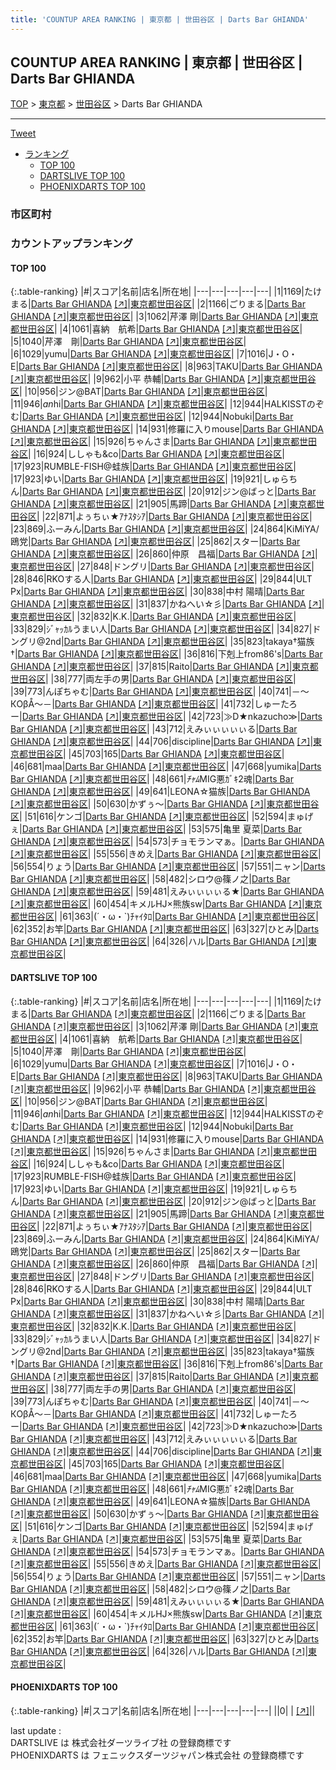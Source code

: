 ```yaml
---
title: 'COUNTUP AREA RANKING | 東京都 | 世田谷区 | Darts Bar GHIANDA'
---
```

## COUNTUP AREA RANKING | 東京都 | 世田谷区 | Darts Bar GHIANDA

[TOP](/darts/rank/) > [東京都](/darts/rank/東京都/) > [世田谷区](/darts/rank/東京都/世田谷区/) > Darts Bar GHIANDA

___

<a href="https://twitter.com/share?ref_src=twsrc%5Etfw" data-text="COUNTUP AREA RANKING | 東京都世田谷区Darts Bar GHIANDA" class="twitter-share-button" data-hashtags="DARTSLIVE,PHOENIXDARTS,darts,ダーツ" data-show-count="false">Tweet</a>

* [ランキング](#カウントアップランキング)
    * [TOP 100](#top-100)
    * [DARTSLIVE TOP 100](#dartslive-top-100)
    * [PHOENIXDARTS TOP 100](#phoenixdarts-top-100)

### 市区町村

<ul>

</ul>

### カウントアップランキング

#### TOP 100



{:.table-ranking}
|#|スコア|名前|店名|所在地|
|---|---|---|---|---|
|1|1169|<span class="rank-name-dl">たけまる</span>|<a href="/darts/rank/shops/56928e221f996aa2774c926eb736cb5a.html">Darts Bar GHIANDA</a> <a href="https://search.dartslive.com/jp/shop/56928e221f996aa2774c926eb736cb5a">[↗]</a>|<a href="/darts/rank/東京都/世田谷区">東京都世田谷区</a>|
|2|1166|<span class="rank-name-dl">ごりまる</span>|<a href="/darts/rank/shops/56928e221f996aa2774c926eb736cb5a.html">Darts Bar GHIANDA</a> <a href="https://search.dartslive.com/jp/shop/56928e221f996aa2774c926eb736cb5a">[↗]</a>|<a href="/darts/rank/東京都/世田谷区">東京都世田谷区</a>|
|3|1062|<span class="rank-name-dl">芹澤 剛</span>|<a href="/darts/rank/shops/56928e221f996aa2774c926eb736cb5a.html">Darts Bar GHIANDA</a> <a href="https://search.dartslive.com/jp/shop/56928e221f996aa2774c926eb736cb5a">[↗]</a>|<a href="/darts/rank/東京都/世田谷区">東京都世田谷区</a>|
|4|1061|<span class="rank-name-dl">喜納　航希</span>|<a href="/darts/rank/shops/56928e221f996aa2774c926eb736cb5a.html">Darts Bar GHIANDA</a> <a href="https://search.dartslive.com/jp/shop/56928e221f996aa2774c926eb736cb5a">[↗]</a>|<a href="/darts/rank/東京都/世田谷区">東京都世田谷区</a>|
|5|1040|<span class="rank-name-dl">芹澤　剛</span>|<a href="/darts/rank/shops/56928e221f996aa2774c926eb736cb5a.html">Darts Bar GHIANDA</a> <a href="https://search.dartslive.com/jp/shop/56928e221f996aa2774c926eb736cb5a">[↗]</a>|<a href="/darts/rank/東京都/世田谷区">東京都世田谷区</a>|
|6|1029|<span class="rank-name-dl">yumu</span>|<a href="/darts/rank/shops/56928e221f996aa2774c926eb736cb5a.html">Darts Bar GHIANDA</a> <a href="https://search.dartslive.com/jp/shop/56928e221f996aa2774c926eb736cb5a">[↗]</a>|<a href="/darts/rank/東京都/世田谷区">東京都世田谷区</a>|
|7|1016|<span class="rank-name-dl">J・O・E</span>|<a href="/darts/rank/shops/56928e221f996aa2774c926eb736cb5a.html">Darts Bar GHIANDA</a> <a href="https://search.dartslive.com/jp/shop/56928e221f996aa2774c926eb736cb5a">[↗]</a>|<a href="/darts/rank/東京都/世田谷区">東京都世田谷区</a>|
|8|963|<span class="rank-name-dl">TAKU</span>|<a href="/darts/rank/shops/56928e221f996aa2774c926eb736cb5a.html">Darts Bar GHIANDA</a> <a href="https://search.dartslive.com/jp/shop/56928e221f996aa2774c926eb736cb5a">[↗]</a>|<a href="/darts/rank/東京都/世田谷区">東京都世田谷区</a>|
|9|962|<span class="rank-name-dl">小平 恭輔</span>|<a href="/darts/rank/shops/56928e221f996aa2774c926eb736cb5a.html">Darts Bar GHIANDA</a> <a href="https://search.dartslive.com/jp/shop/56928e221f996aa2774c926eb736cb5a">[↗]</a>|<a href="/darts/rank/東京都/世田谷区">東京都世田谷区</a>|
|10|956|<span class="rank-name-dl">ジン@BAT</span>|<a href="/darts/rank/shops/56928e221f996aa2774c926eb736cb5a.html">Darts Bar GHIANDA</a> <a href="https://search.dartslive.com/jp/shop/56928e221f996aa2774c926eb736cb5a">[↗]</a>|<a href="/darts/rank/東京都/世田谷区">東京都世田谷区</a>|
|11|946|<span class="rank-name-dl">$an$hi</span>|<a href="/darts/rank/shops/56928e221f996aa2774c926eb736cb5a.html">Darts Bar GHIANDA</a> <a href="https://search.dartslive.com/jp/shop/56928e221f996aa2774c926eb736cb5a">[↗]</a>|<a href="/darts/rank/東京都/世田谷区">東京都世田谷区</a>|
|12|944|<span class="rank-name-dl">HALKISSTのぞむ</span>|<a href="/darts/rank/shops/56928e221f996aa2774c926eb736cb5a.html">Darts Bar GHIANDA</a> <a href="https://search.dartslive.com/jp/shop/56928e221f996aa2774c926eb736cb5a">[↗]</a>|<a href="/darts/rank/東京都/世田谷区">東京都世田谷区</a>|
|12|944|<span class="rank-name-dl">Nobuki</span>|<a href="/darts/rank/shops/56928e221f996aa2774c926eb736cb5a.html">Darts Bar GHIANDA</a> <a href="https://search.dartslive.com/jp/shop/56928e221f996aa2774c926eb736cb5a">[↗]</a>|<a href="/darts/rank/東京都/世田谷区">東京都世田谷区</a>|
|14|931|<span class="rank-name-dl">修羅に入りmouse</span>|<a href="/darts/rank/shops/56928e221f996aa2774c926eb736cb5a.html">Darts Bar GHIANDA</a> <a href="https://search.dartslive.com/jp/shop/56928e221f996aa2774c926eb736cb5a">[↗]</a>|<a href="/darts/rank/東京都/世田谷区">東京都世田谷区</a>|
|15|926|<span class="rank-name-dl">ちゃんさま</span>|<a href="/darts/rank/shops/56928e221f996aa2774c926eb736cb5a.html">Darts Bar GHIANDA</a> <a href="https://search.dartslive.com/jp/shop/56928e221f996aa2774c926eb736cb5a">[↗]</a>|<a href="/darts/rank/東京都/世田谷区">東京都世田谷区</a>|
|16|924|<span class="rank-name-dl">ししゃも&amp;co</span>|<a href="/darts/rank/shops/56928e221f996aa2774c926eb736cb5a.html">Darts Bar GHIANDA</a> <a href="https://search.dartslive.com/jp/shop/56928e221f996aa2774c926eb736cb5a">[↗]</a>|<a href="/darts/rank/東京都/世田谷区">東京都世田谷区</a>|
|17|923|<span class="rank-name-dl">RUMBLE-FISH@蛙族</span>|<a href="/darts/rank/shops/56928e221f996aa2774c926eb736cb5a.html">Darts Bar GHIANDA</a> <a href="https://search.dartslive.com/jp/shop/56928e221f996aa2774c926eb736cb5a">[↗]</a>|<a href="/darts/rank/東京都/世田谷区">東京都世田谷区</a>|
|17|923|<span class="rank-name-dl">ゆい</span>|<a href="/darts/rank/shops/56928e221f996aa2774c926eb736cb5a.html">Darts Bar GHIANDA</a> <a href="https://search.dartslive.com/jp/shop/56928e221f996aa2774c926eb736cb5a">[↗]</a>|<a href="/darts/rank/東京都/世田谷区">東京都世田谷区</a>|
|19|921|<span class="rank-name-dl">しゅらちん</span>|<a href="/darts/rank/shops/56928e221f996aa2774c926eb736cb5a.html">Darts Bar GHIANDA</a> <a href="https://search.dartslive.com/jp/shop/56928e221f996aa2774c926eb736cb5a">[↗]</a>|<a href="/darts/rank/東京都/世田谷区">東京都世田谷区</a>|
|20|912|<span class="rank-name-dl">ジン@ばっと</span>|<a href="/darts/rank/shops/56928e221f996aa2774c926eb736cb5a.html">Darts Bar GHIANDA</a> <a href="https://search.dartslive.com/jp/shop/56928e221f996aa2774c926eb736cb5a">[↗]</a>|<a href="/darts/rank/東京都/世田谷区">東京都世田谷区</a>|
|21|905|<span class="rank-name-dl">馬蹄</span>|<a href="/darts/rank/shops/56928e221f996aa2774c926eb736cb5a.html">Darts Bar GHIANDA</a> <a href="https://search.dartslive.com/jp/shop/56928e221f996aa2774c926eb736cb5a">[↗]</a>|<a href="/darts/rank/東京都/世田谷区">東京都世田谷区</a>|
|22|871|<span class="rank-name-dl">よぅちぃ★ｱﾅｽﾀｼｱ</span>|<a href="/darts/rank/shops/56928e221f996aa2774c926eb736cb5a.html">Darts Bar GHIANDA</a> <a href="https://search.dartslive.com/jp/shop/56928e221f996aa2774c926eb736cb5a">[↗]</a>|<a href="/darts/rank/東京都/世田谷区">東京都世田谷区</a>|
|23|869|<span class="rank-name-dl">ふーみん</span>|<a href="/darts/rank/shops/56928e221f996aa2774c926eb736cb5a.html">Darts Bar GHIANDA</a> <a href="https://search.dartslive.com/jp/shop/56928e221f996aa2774c926eb736cb5a">[↗]</a>|<a href="/darts/rank/東京都/世田谷区">東京都世田谷区</a>|
|24|864|<span class="rank-name-dl">KiMiYA/鴎党</span>|<a href="/darts/rank/shops/56928e221f996aa2774c926eb736cb5a.html">Darts Bar GHIANDA</a> <a href="https://search.dartslive.com/jp/shop/56928e221f996aa2774c926eb736cb5a">[↗]</a>|<a href="/darts/rank/東京都/世田谷区">東京都世田谷区</a>|
|25|862|<span class="rank-name-dl">スター</span>|<a href="/darts/rank/shops/56928e221f996aa2774c926eb736cb5a.html">Darts Bar GHIANDA</a> <a href="https://search.dartslive.com/jp/shop/56928e221f996aa2774c926eb736cb5a">[↗]</a>|<a href="/darts/rank/東京都/世田谷区">東京都世田谷区</a>|
|26|860|<span class="rank-name-dl">仲原　昌福</span>|<a href="/darts/rank/shops/56928e221f996aa2774c926eb736cb5a.html">Darts Bar GHIANDA</a> <a href="https://search.dartslive.com/jp/shop/56928e221f996aa2774c926eb736cb5a">[↗]</a>|<a href="/darts/rank/東京都/世田谷区">東京都世田谷区</a>|
|27|848|<span class="rank-name-dl">ドングリ</span>|<a href="/darts/rank/shops/56928e221f996aa2774c926eb736cb5a.html">Darts Bar GHIANDA</a> <a href="https://search.dartslive.com/jp/shop/56928e221f996aa2774c926eb736cb5a">[↗]</a>|<a href="/darts/rank/東京都/世田谷区">東京都世田谷区</a>|
|28|846|<span class="rank-name-dl">RKOする人</span>|<a href="/darts/rank/shops/56928e221f996aa2774c926eb736cb5a.html">Darts Bar GHIANDA</a> <a href="https://search.dartslive.com/jp/shop/56928e221f996aa2774c926eb736cb5a">[↗]</a>|<a href="/darts/rank/東京都/世田谷区">東京都世田谷区</a>|
|29|844|<span class="rank-name-dl">ULT Px</span>|<a href="/darts/rank/shops/56928e221f996aa2774c926eb736cb5a.html">Darts Bar GHIANDA</a> <a href="https://search.dartslive.com/jp/shop/56928e221f996aa2774c926eb736cb5a">[↗]</a>|<a href="/darts/rank/東京都/世田谷区">東京都世田谷区</a>|
|30|838|<span class="rank-name-dl">中村 陽晴</span>|<a href="/darts/rank/shops/56928e221f996aa2774c926eb736cb5a.html">Darts Bar GHIANDA</a> <a href="https://search.dartslive.com/jp/shop/56928e221f996aa2774c926eb736cb5a">[↗]</a>|<a href="/darts/rank/東京都/世田谷区">東京都世田谷区</a>|
|31|837|<span class="rank-name-dl">かねへい☆彡</span>|<a href="/darts/rank/shops/56928e221f996aa2774c926eb736cb5a.html">Darts Bar GHIANDA</a> <a href="https://search.dartslive.com/jp/shop/56928e221f996aa2774c926eb736cb5a">[↗]</a>|<a href="/darts/rank/東京都/世田谷区">東京都世田谷区</a>|
|32|832|<span class="rank-name-dl">K.K.</span>|<a href="/darts/rank/shops/56928e221f996aa2774c926eb736cb5a.html">Darts Bar GHIANDA</a> <a href="https://search.dartslive.com/jp/shop/56928e221f996aa2774c926eb736cb5a">[↗]</a>|<a href="/darts/rank/東京都/世田谷区">東京都世田谷区</a>|
|33|829|<span class="rank-name-dl">ｼﾞｬｯｶﾙうまい人</span>|<a href="/darts/rank/shops/56928e221f996aa2774c926eb736cb5a.html">Darts Bar GHIANDA</a> <a href="https://search.dartslive.com/jp/shop/56928e221f996aa2774c926eb736cb5a">[↗]</a>|<a href="/darts/rank/東京都/世田谷区">東京都世田谷区</a>|
|34|827|<span class="rank-name-dl">ドングリ@2nd</span>|<a href="/darts/rank/shops/56928e221f996aa2774c926eb736cb5a.html">Darts Bar GHIANDA</a> <a href="https://search.dartslive.com/jp/shop/56928e221f996aa2774c926eb736cb5a">[↗]</a>|<a href="/darts/rank/東京都/世田谷区">東京都世田谷区</a>|
|35|823|<span class="rank-name-dl">takaya†猫族†</span>|<a href="/darts/rank/shops/56928e221f996aa2774c926eb736cb5a.html">Darts Bar GHIANDA</a> <a href="https://search.dartslive.com/jp/shop/56928e221f996aa2774c926eb736cb5a">[↗]</a>|<a href="/darts/rank/東京都/世田谷区">東京都世田谷区</a>|
|36|816|<span class="rank-name-dl">下剋上from86&#x27;s</span>|<a href="/darts/rank/shops/56928e221f996aa2774c926eb736cb5a.html">Darts Bar GHIANDA</a> <a href="https://search.dartslive.com/jp/shop/56928e221f996aa2774c926eb736cb5a">[↗]</a>|<a href="/darts/rank/東京都/世田谷区">東京都世田谷区</a>|
|37|815|<span class="rank-name-dl">Raito</span>|<a href="/darts/rank/shops/56928e221f996aa2774c926eb736cb5a.html">Darts Bar GHIANDA</a> <a href="https://search.dartslive.com/jp/shop/56928e221f996aa2774c926eb736cb5a">[↗]</a>|<a href="/darts/rank/東京都/世田谷区">東京都世田谷区</a>|
|38|777|<span class="rank-name-dl">両左手の男</span>|<a href="/darts/rank/shops/56928e221f996aa2774c926eb736cb5a.html">Darts Bar GHIANDA</a> <a href="https://search.dartslive.com/jp/shop/56928e221f996aa2774c926eb736cb5a">[↗]</a>|<a href="/darts/rank/東京都/世田谷区">東京都世田谷区</a>|
|39|773|<span class="rank-name-dl">んぽちゃむ</span>|<a href="/darts/rank/shops/56928e221f996aa2774c926eb736cb5a.html">Darts Bar GHIANDA</a> <a href="https://search.dartslive.com/jp/shop/56928e221f996aa2774c926eb736cb5a">[↗]</a>|<a href="/darts/rank/東京都/世田谷区">東京都世田谷区</a>|
|40|741|<span class="rank-name-dl">－～КΟβÅ～－</span>|<a href="/darts/rank/shops/56928e221f996aa2774c926eb736cb5a.html">Darts Bar GHIANDA</a> <a href="https://search.dartslive.com/jp/shop/56928e221f996aa2774c926eb736cb5a">[↗]</a>|<a href="/darts/rank/東京都/世田谷区">東京都世田谷区</a>|
|41|732|<span class="rank-name-dl">しゅーたろー</span>|<a href="/darts/rank/shops/56928e221f996aa2774c926eb736cb5a.html">Darts Bar GHIANDA</a> <a href="https://search.dartslive.com/jp/shop/56928e221f996aa2774c926eb736cb5a">[↗]</a>|<a href="/darts/rank/東京都/世田谷区">東京都世田谷区</a>|
|42|723|<span class="rank-name-dl">≫D★nkazucho≫</span>|<a href="/darts/rank/shops/56928e221f996aa2774c926eb736cb5a.html">Darts Bar GHIANDA</a> <a href="https://search.dartslive.com/jp/shop/56928e221f996aa2774c926eb736cb5a">[↗]</a>|<a href="/darts/rank/東京都/世田谷区">東京都世田谷区</a>|
|43|712|<span class="rank-name-dl">えみぃぃぃぃぃる</span>|<a href="/darts/rank/shops/56928e221f996aa2774c926eb736cb5a.html">Darts Bar GHIANDA</a> <a href="https://search.dartslive.com/jp/shop/56928e221f996aa2774c926eb736cb5a">[↗]</a>|<a href="/darts/rank/東京都/世田谷区">東京都世田谷区</a>|
|44|706|<span class="rank-name-dl">discipline</span>|<a href="/darts/rank/shops/56928e221f996aa2774c926eb736cb5a.html">Darts Bar GHIANDA</a> <a href="https://search.dartslive.com/jp/shop/56928e221f996aa2774c926eb736cb5a">[↗]</a>|<a href="/darts/rank/東京都/世田谷区">東京都世田谷区</a>|
|45|703|<span class="rank-name-dl">165</span>|<a href="/darts/rank/shops/56928e221f996aa2774c926eb736cb5a.html">Darts Bar GHIANDA</a> <a href="https://search.dartslive.com/jp/shop/56928e221f996aa2774c926eb736cb5a">[↗]</a>|<a href="/darts/rank/東京都/世田谷区">東京都世田谷区</a>|
|46|681|<span class="rank-name-dl">maa</span>|<a href="/darts/rank/shops/56928e221f996aa2774c926eb736cb5a.html">Darts Bar GHIANDA</a> <a href="https://search.dartslive.com/jp/shop/56928e221f996aa2774c926eb736cb5a">[↗]</a>|<a href="/darts/rank/東京都/世田谷区">東京都世田谷区</a>|
|47|668|<span class="rank-name-dl">yumika</span>|<a href="/darts/rank/shops/56928e221f996aa2774c926eb736cb5a.html">Darts Bar GHIANDA</a> <a href="https://search.dartslive.com/jp/shop/56928e221f996aa2774c926eb736cb5a">[↗]</a>|<a href="/darts/rank/東京都/世田谷区">東京都世田谷区</a>|
|48|661|<span class="rank-name-dl">*ﾁｬﾑ*MIG悪ｶﾞｷ2魂</span>|<a href="/darts/rank/shops/56928e221f996aa2774c926eb736cb5a.html">Darts Bar GHIANDA</a> <a href="https://search.dartslive.com/jp/shop/56928e221f996aa2774c926eb736cb5a">[↗]</a>|<a href="/darts/rank/東京都/世田谷区">東京都世田谷区</a>|
|49|641|<span class="rank-name-dl">LEONA☆猫族</span>|<a href="/darts/rank/shops/56928e221f996aa2774c926eb736cb5a.html">Darts Bar GHIANDA</a> <a href="https://search.dartslive.com/jp/shop/56928e221f996aa2774c926eb736cb5a">[↗]</a>|<a href="/darts/rank/東京都/世田谷区">東京都世田谷区</a>|
|50|630|<span class="rank-name-dl">かずぅ〜</span>|<a href="/darts/rank/shops/56928e221f996aa2774c926eb736cb5a.html">Darts Bar GHIANDA</a> <a href="https://search.dartslive.com/jp/shop/56928e221f996aa2774c926eb736cb5a">[↗]</a>|<a href="/darts/rank/東京都/世田谷区">東京都世田谷区</a>|
|51|616|<span class="rank-name-dl">ケンゴ</span>|<a href="/darts/rank/shops/56928e221f996aa2774c926eb736cb5a.html">Darts Bar GHIANDA</a> <a href="https://search.dartslive.com/jp/shop/56928e221f996aa2774c926eb736cb5a">[↗]</a>|<a href="/darts/rank/東京都/世田谷区">東京都世田谷区</a>|
|52|594|<span class="rank-name-dl">まゅげぇ</span>|<a href="/darts/rank/shops/56928e221f996aa2774c926eb736cb5a.html">Darts Bar GHIANDA</a> <a href="https://search.dartslive.com/jp/shop/56928e221f996aa2774c926eb736cb5a">[↗]</a>|<a href="/darts/rank/東京都/世田谷区">東京都世田谷区</a>|
|53|575|<span class="rank-name-dl">亀里 夏菜</span>|<a href="/darts/rank/shops/56928e221f996aa2774c926eb736cb5a.html">Darts Bar GHIANDA</a> <a href="https://search.dartslive.com/jp/shop/56928e221f996aa2774c926eb736cb5a">[↗]</a>|<a href="/darts/rank/東京都/世田谷区">東京都世田谷区</a>|
|54|573|<span class="rank-name-dl">チョモランマぁ。</span>|<a href="/darts/rank/shops/56928e221f996aa2774c926eb736cb5a.html">Darts Bar GHIANDA</a> <a href="https://search.dartslive.com/jp/shop/56928e221f996aa2774c926eb736cb5a">[↗]</a>|<a href="/darts/rank/東京都/世田谷区">東京都世田谷区</a>|
|55|556|<span class="rank-name-dl">きめえ</span>|<a href="/darts/rank/shops/56928e221f996aa2774c926eb736cb5a.html">Darts Bar GHIANDA</a> <a href="https://search.dartslive.com/jp/shop/56928e221f996aa2774c926eb736cb5a">[↗]</a>|<a href="/darts/rank/東京都/世田谷区">東京都世田谷区</a>|
|56|554|<span class="rank-name-dl">りょう</span>|<a href="/darts/rank/shops/56928e221f996aa2774c926eb736cb5a.html">Darts Bar GHIANDA</a> <a href="https://search.dartslive.com/jp/shop/56928e221f996aa2774c926eb736cb5a">[↗]</a>|<a href="/darts/rank/東京都/世田谷区">東京都世田谷区</a>|
|57|551|<span class="rank-name-dl">ニャン</span>|<a href="/darts/rank/shops/56928e221f996aa2774c926eb736cb5a.html">Darts Bar GHIANDA</a> <a href="https://search.dartslive.com/jp/shop/56928e221f996aa2774c926eb736cb5a">[↗]</a>|<a href="/darts/rank/東京都/世田谷区">東京都世田谷区</a>|
|58|482|<span class="rank-name-dl">シロウ@篠ノ之</span>|<a href="/darts/rank/shops/56928e221f996aa2774c926eb736cb5a.html">Darts Bar GHIANDA</a> <a href="https://search.dartslive.com/jp/shop/56928e221f996aa2774c926eb736cb5a">[↗]</a>|<a href="/darts/rank/東京都/世田谷区">東京都世田谷区</a>|
|59|481|<span class="rank-name-dl">えみぃぃぃぃる★</span>|<a href="/darts/rank/shops/56928e221f996aa2774c926eb736cb5a.html">Darts Bar GHIANDA</a> <a href="https://search.dartslive.com/jp/shop/56928e221f996aa2774c926eb736cb5a">[↗]</a>|<a href="/darts/rank/東京都/世田谷区">東京都世田谷区</a>|
|60|454|<span class="rank-name-dl">キメルHJ×熊族sw</span>|<a href="/darts/rank/shops/56928e221f996aa2774c926eb736cb5a.html">Darts Bar GHIANDA</a> <a href="https://search.dartslive.com/jp/shop/56928e221f996aa2774c926eb736cb5a">[↗]</a>|<a href="/darts/rank/東京都/世田谷区">東京都世田谷区</a>|
|61|363|<span class="rank-name-dl">(´・ω・`)ﾁｬｲﾀﾛ</span>|<a href="/darts/rank/shops/56928e221f996aa2774c926eb736cb5a.html">Darts Bar GHIANDA</a> <a href="https://search.dartslive.com/jp/shop/56928e221f996aa2774c926eb736cb5a">[↗]</a>|<a href="/darts/rank/東京都/世田谷区">東京都世田谷区</a>|
|62|352|<span class="rank-name-dl">お竿</span>|<a href="/darts/rank/shops/56928e221f996aa2774c926eb736cb5a.html">Darts Bar GHIANDA</a> <a href="https://search.dartslive.com/jp/shop/56928e221f996aa2774c926eb736cb5a">[↗]</a>|<a href="/darts/rank/東京都/世田谷区">東京都世田谷区</a>|
|63|327|<span class="rank-name-dl">ひとみ</span>|<a href="/darts/rank/shops/56928e221f996aa2774c926eb736cb5a.html">Darts Bar GHIANDA</a> <a href="https://search.dartslive.com/jp/shop/56928e221f996aa2774c926eb736cb5a">[↗]</a>|<a href="/darts/rank/東京都/世田谷区">東京都世田谷区</a>|
|64|326|<span class="rank-name-dl">ハル</span>|<a href="/darts/rank/shops/56928e221f996aa2774c926eb736cb5a.html">Darts Bar GHIANDA</a> <a href="https://search.dartslive.com/jp/shop/56928e221f996aa2774c926eb736cb5a">[↗]</a>|<a href="/darts/rank/東京都/世田谷区">東京都世田谷区</a>|


#### DARTSLIVE TOP 100



{:.table-ranking}
|#|スコア|名前|店名|所在地|
|---|---|---|---|---|
|1|1169|<span class="rank-name-dl">たけまる</span>|<a href="/darts/rank/shops/56928e221f996aa2774c926eb736cb5a.html">Darts Bar GHIANDA</a> <a href="https://search.dartslive.com/jp/shop/56928e221f996aa2774c926eb736cb5a">[↗]</a>|<a href="/darts/rank/東京都/世田谷区">東京都世田谷区</a>|
|2|1166|<span class="rank-name-dl">ごりまる</span>|<a href="/darts/rank/shops/56928e221f996aa2774c926eb736cb5a.html">Darts Bar GHIANDA</a> <a href="https://search.dartslive.com/jp/shop/56928e221f996aa2774c926eb736cb5a">[↗]</a>|<a href="/darts/rank/東京都/世田谷区">東京都世田谷区</a>|
|3|1062|<span class="rank-name-dl">芹澤 剛</span>|<a href="/darts/rank/shops/56928e221f996aa2774c926eb736cb5a.html">Darts Bar GHIANDA</a> <a href="https://search.dartslive.com/jp/shop/56928e221f996aa2774c926eb736cb5a">[↗]</a>|<a href="/darts/rank/東京都/世田谷区">東京都世田谷区</a>|
|4|1061|<span class="rank-name-dl">喜納　航希</span>|<a href="/darts/rank/shops/56928e221f996aa2774c926eb736cb5a.html">Darts Bar GHIANDA</a> <a href="https://search.dartslive.com/jp/shop/56928e221f996aa2774c926eb736cb5a">[↗]</a>|<a href="/darts/rank/東京都/世田谷区">東京都世田谷区</a>|
|5|1040|<span class="rank-name-dl">芹澤　剛</span>|<a href="/darts/rank/shops/56928e221f996aa2774c926eb736cb5a.html">Darts Bar GHIANDA</a> <a href="https://search.dartslive.com/jp/shop/56928e221f996aa2774c926eb736cb5a">[↗]</a>|<a href="/darts/rank/東京都/世田谷区">東京都世田谷区</a>|
|6|1029|<span class="rank-name-dl">yumu</span>|<a href="/darts/rank/shops/56928e221f996aa2774c926eb736cb5a.html">Darts Bar GHIANDA</a> <a href="https://search.dartslive.com/jp/shop/56928e221f996aa2774c926eb736cb5a">[↗]</a>|<a href="/darts/rank/東京都/世田谷区">東京都世田谷区</a>|
|7|1016|<span class="rank-name-dl">J・O・E</span>|<a href="/darts/rank/shops/56928e221f996aa2774c926eb736cb5a.html">Darts Bar GHIANDA</a> <a href="https://search.dartslive.com/jp/shop/56928e221f996aa2774c926eb736cb5a">[↗]</a>|<a href="/darts/rank/東京都/世田谷区">東京都世田谷区</a>|
|8|963|<span class="rank-name-dl">TAKU</span>|<a href="/darts/rank/shops/56928e221f996aa2774c926eb736cb5a.html">Darts Bar GHIANDA</a> <a href="https://search.dartslive.com/jp/shop/56928e221f996aa2774c926eb736cb5a">[↗]</a>|<a href="/darts/rank/東京都/世田谷区">東京都世田谷区</a>|
|9|962|<span class="rank-name-dl">小平 恭輔</span>|<a href="/darts/rank/shops/56928e221f996aa2774c926eb736cb5a.html">Darts Bar GHIANDA</a> <a href="https://search.dartslive.com/jp/shop/56928e221f996aa2774c926eb736cb5a">[↗]</a>|<a href="/darts/rank/東京都/世田谷区">東京都世田谷区</a>|
|10|956|<span class="rank-name-dl">ジン@BAT</span>|<a href="/darts/rank/shops/56928e221f996aa2774c926eb736cb5a.html">Darts Bar GHIANDA</a> <a href="https://search.dartslive.com/jp/shop/56928e221f996aa2774c926eb736cb5a">[↗]</a>|<a href="/darts/rank/東京都/世田谷区">東京都世田谷区</a>|
|11|946|<span class="rank-name-dl">$an$hi</span>|<a href="/darts/rank/shops/56928e221f996aa2774c926eb736cb5a.html">Darts Bar GHIANDA</a> <a href="https://search.dartslive.com/jp/shop/56928e221f996aa2774c926eb736cb5a">[↗]</a>|<a href="/darts/rank/東京都/世田谷区">東京都世田谷区</a>|
|12|944|<span class="rank-name-dl">HALKISSTのぞむ</span>|<a href="/darts/rank/shops/56928e221f996aa2774c926eb736cb5a.html">Darts Bar GHIANDA</a> <a href="https://search.dartslive.com/jp/shop/56928e221f996aa2774c926eb736cb5a">[↗]</a>|<a href="/darts/rank/東京都/世田谷区">東京都世田谷区</a>|
|12|944|<span class="rank-name-dl">Nobuki</span>|<a href="/darts/rank/shops/56928e221f996aa2774c926eb736cb5a.html">Darts Bar GHIANDA</a> <a href="https://search.dartslive.com/jp/shop/56928e221f996aa2774c926eb736cb5a">[↗]</a>|<a href="/darts/rank/東京都/世田谷区">東京都世田谷区</a>|
|14|931|<span class="rank-name-dl">修羅に入りmouse</span>|<a href="/darts/rank/shops/56928e221f996aa2774c926eb736cb5a.html">Darts Bar GHIANDA</a> <a href="https://search.dartslive.com/jp/shop/56928e221f996aa2774c926eb736cb5a">[↗]</a>|<a href="/darts/rank/東京都/世田谷区">東京都世田谷区</a>|
|15|926|<span class="rank-name-dl">ちゃんさま</span>|<a href="/darts/rank/shops/56928e221f996aa2774c926eb736cb5a.html">Darts Bar GHIANDA</a> <a href="https://search.dartslive.com/jp/shop/56928e221f996aa2774c926eb736cb5a">[↗]</a>|<a href="/darts/rank/東京都/世田谷区">東京都世田谷区</a>|
|16|924|<span class="rank-name-dl">ししゃも&amp;co</span>|<a href="/darts/rank/shops/56928e221f996aa2774c926eb736cb5a.html">Darts Bar GHIANDA</a> <a href="https://search.dartslive.com/jp/shop/56928e221f996aa2774c926eb736cb5a">[↗]</a>|<a href="/darts/rank/東京都/世田谷区">東京都世田谷区</a>|
|17|923|<span class="rank-name-dl">RUMBLE-FISH@蛙族</span>|<a href="/darts/rank/shops/56928e221f996aa2774c926eb736cb5a.html">Darts Bar GHIANDA</a> <a href="https://search.dartslive.com/jp/shop/56928e221f996aa2774c926eb736cb5a">[↗]</a>|<a href="/darts/rank/東京都/世田谷区">東京都世田谷区</a>|
|17|923|<span class="rank-name-dl">ゆい</span>|<a href="/darts/rank/shops/56928e221f996aa2774c926eb736cb5a.html">Darts Bar GHIANDA</a> <a href="https://search.dartslive.com/jp/shop/56928e221f996aa2774c926eb736cb5a">[↗]</a>|<a href="/darts/rank/東京都/世田谷区">東京都世田谷区</a>|
|19|921|<span class="rank-name-dl">しゅらちん</span>|<a href="/darts/rank/shops/56928e221f996aa2774c926eb736cb5a.html">Darts Bar GHIANDA</a> <a href="https://search.dartslive.com/jp/shop/56928e221f996aa2774c926eb736cb5a">[↗]</a>|<a href="/darts/rank/東京都/世田谷区">東京都世田谷区</a>|
|20|912|<span class="rank-name-dl">ジン@ばっと</span>|<a href="/darts/rank/shops/56928e221f996aa2774c926eb736cb5a.html">Darts Bar GHIANDA</a> <a href="https://search.dartslive.com/jp/shop/56928e221f996aa2774c926eb736cb5a">[↗]</a>|<a href="/darts/rank/東京都/世田谷区">東京都世田谷区</a>|
|21|905|<span class="rank-name-dl">馬蹄</span>|<a href="/darts/rank/shops/56928e221f996aa2774c926eb736cb5a.html">Darts Bar GHIANDA</a> <a href="https://search.dartslive.com/jp/shop/56928e221f996aa2774c926eb736cb5a">[↗]</a>|<a href="/darts/rank/東京都/世田谷区">東京都世田谷区</a>|
|22|871|<span class="rank-name-dl">よぅちぃ★ｱﾅｽﾀｼｱ</span>|<a href="/darts/rank/shops/56928e221f996aa2774c926eb736cb5a.html">Darts Bar GHIANDA</a> <a href="https://search.dartslive.com/jp/shop/56928e221f996aa2774c926eb736cb5a">[↗]</a>|<a href="/darts/rank/東京都/世田谷区">東京都世田谷区</a>|
|23|869|<span class="rank-name-dl">ふーみん</span>|<a href="/darts/rank/shops/56928e221f996aa2774c926eb736cb5a.html">Darts Bar GHIANDA</a> <a href="https://search.dartslive.com/jp/shop/56928e221f996aa2774c926eb736cb5a">[↗]</a>|<a href="/darts/rank/東京都/世田谷区">東京都世田谷区</a>|
|24|864|<span class="rank-name-dl">KiMiYA/鴎党</span>|<a href="/darts/rank/shops/56928e221f996aa2774c926eb736cb5a.html">Darts Bar GHIANDA</a> <a href="https://search.dartslive.com/jp/shop/56928e221f996aa2774c926eb736cb5a">[↗]</a>|<a href="/darts/rank/東京都/世田谷区">東京都世田谷区</a>|
|25|862|<span class="rank-name-dl">スター</span>|<a href="/darts/rank/shops/56928e221f996aa2774c926eb736cb5a.html">Darts Bar GHIANDA</a> <a href="https://search.dartslive.com/jp/shop/56928e221f996aa2774c926eb736cb5a">[↗]</a>|<a href="/darts/rank/東京都/世田谷区">東京都世田谷区</a>|
|26|860|<span class="rank-name-dl">仲原　昌福</span>|<a href="/darts/rank/shops/56928e221f996aa2774c926eb736cb5a.html">Darts Bar GHIANDA</a> <a href="https://search.dartslive.com/jp/shop/56928e221f996aa2774c926eb736cb5a">[↗]</a>|<a href="/darts/rank/東京都/世田谷区">東京都世田谷区</a>|
|27|848|<span class="rank-name-dl">ドングリ</span>|<a href="/darts/rank/shops/56928e221f996aa2774c926eb736cb5a.html">Darts Bar GHIANDA</a> <a href="https://search.dartslive.com/jp/shop/56928e221f996aa2774c926eb736cb5a">[↗]</a>|<a href="/darts/rank/東京都/世田谷区">東京都世田谷区</a>|
|28|846|<span class="rank-name-dl">RKOする人</span>|<a href="/darts/rank/shops/56928e221f996aa2774c926eb736cb5a.html">Darts Bar GHIANDA</a> <a href="https://search.dartslive.com/jp/shop/56928e221f996aa2774c926eb736cb5a">[↗]</a>|<a href="/darts/rank/東京都/世田谷区">東京都世田谷区</a>|
|29|844|<span class="rank-name-dl">ULT Px</span>|<a href="/darts/rank/shops/56928e221f996aa2774c926eb736cb5a.html">Darts Bar GHIANDA</a> <a href="https://search.dartslive.com/jp/shop/56928e221f996aa2774c926eb736cb5a">[↗]</a>|<a href="/darts/rank/東京都/世田谷区">東京都世田谷区</a>|
|30|838|<span class="rank-name-dl">中村 陽晴</span>|<a href="/darts/rank/shops/56928e221f996aa2774c926eb736cb5a.html">Darts Bar GHIANDA</a> <a href="https://search.dartslive.com/jp/shop/56928e221f996aa2774c926eb736cb5a">[↗]</a>|<a href="/darts/rank/東京都/世田谷区">東京都世田谷区</a>|
|31|837|<span class="rank-name-dl">かねへい☆彡</span>|<a href="/darts/rank/shops/56928e221f996aa2774c926eb736cb5a.html">Darts Bar GHIANDA</a> <a href="https://search.dartslive.com/jp/shop/56928e221f996aa2774c926eb736cb5a">[↗]</a>|<a href="/darts/rank/東京都/世田谷区">東京都世田谷区</a>|
|32|832|<span class="rank-name-dl">K.K.</span>|<a href="/darts/rank/shops/56928e221f996aa2774c926eb736cb5a.html">Darts Bar GHIANDA</a> <a href="https://search.dartslive.com/jp/shop/56928e221f996aa2774c926eb736cb5a">[↗]</a>|<a href="/darts/rank/東京都/世田谷区">東京都世田谷区</a>|
|33|829|<span class="rank-name-dl">ｼﾞｬｯｶﾙうまい人</span>|<a href="/darts/rank/shops/56928e221f996aa2774c926eb736cb5a.html">Darts Bar GHIANDA</a> <a href="https://search.dartslive.com/jp/shop/56928e221f996aa2774c926eb736cb5a">[↗]</a>|<a href="/darts/rank/東京都/世田谷区">東京都世田谷区</a>|
|34|827|<span class="rank-name-dl">ドングリ@2nd</span>|<a href="/darts/rank/shops/56928e221f996aa2774c926eb736cb5a.html">Darts Bar GHIANDA</a> <a href="https://search.dartslive.com/jp/shop/56928e221f996aa2774c926eb736cb5a">[↗]</a>|<a href="/darts/rank/東京都/世田谷区">東京都世田谷区</a>|
|35|823|<span class="rank-name-dl">takaya†猫族†</span>|<a href="/darts/rank/shops/56928e221f996aa2774c926eb736cb5a.html">Darts Bar GHIANDA</a> <a href="https://search.dartslive.com/jp/shop/56928e221f996aa2774c926eb736cb5a">[↗]</a>|<a href="/darts/rank/東京都/世田谷区">東京都世田谷区</a>|
|36|816|<span class="rank-name-dl">下剋上from86&#x27;s</span>|<a href="/darts/rank/shops/56928e221f996aa2774c926eb736cb5a.html">Darts Bar GHIANDA</a> <a href="https://search.dartslive.com/jp/shop/56928e221f996aa2774c926eb736cb5a">[↗]</a>|<a href="/darts/rank/東京都/世田谷区">東京都世田谷区</a>|
|37|815|<span class="rank-name-dl">Raito</span>|<a href="/darts/rank/shops/56928e221f996aa2774c926eb736cb5a.html">Darts Bar GHIANDA</a> <a href="https://search.dartslive.com/jp/shop/56928e221f996aa2774c926eb736cb5a">[↗]</a>|<a href="/darts/rank/東京都/世田谷区">東京都世田谷区</a>|
|38|777|<span class="rank-name-dl">両左手の男</span>|<a href="/darts/rank/shops/56928e221f996aa2774c926eb736cb5a.html">Darts Bar GHIANDA</a> <a href="https://search.dartslive.com/jp/shop/56928e221f996aa2774c926eb736cb5a">[↗]</a>|<a href="/darts/rank/東京都/世田谷区">東京都世田谷区</a>|
|39|773|<span class="rank-name-dl">んぽちゃむ</span>|<a href="/darts/rank/shops/56928e221f996aa2774c926eb736cb5a.html">Darts Bar GHIANDA</a> <a href="https://search.dartslive.com/jp/shop/56928e221f996aa2774c926eb736cb5a">[↗]</a>|<a href="/darts/rank/東京都/世田谷区">東京都世田谷区</a>|
|40|741|<span class="rank-name-dl">－～КΟβÅ～－</span>|<a href="/darts/rank/shops/56928e221f996aa2774c926eb736cb5a.html">Darts Bar GHIANDA</a> <a href="https://search.dartslive.com/jp/shop/56928e221f996aa2774c926eb736cb5a">[↗]</a>|<a href="/darts/rank/東京都/世田谷区">東京都世田谷区</a>|
|41|732|<span class="rank-name-dl">しゅーたろー</span>|<a href="/darts/rank/shops/56928e221f996aa2774c926eb736cb5a.html">Darts Bar GHIANDA</a> <a href="https://search.dartslive.com/jp/shop/56928e221f996aa2774c926eb736cb5a">[↗]</a>|<a href="/darts/rank/東京都/世田谷区">東京都世田谷区</a>|
|42|723|<span class="rank-name-dl">≫D★nkazucho≫</span>|<a href="/darts/rank/shops/56928e221f996aa2774c926eb736cb5a.html">Darts Bar GHIANDA</a> <a href="https://search.dartslive.com/jp/shop/56928e221f996aa2774c926eb736cb5a">[↗]</a>|<a href="/darts/rank/東京都/世田谷区">東京都世田谷区</a>|
|43|712|<span class="rank-name-dl">えみぃぃぃぃぃる</span>|<a href="/darts/rank/shops/56928e221f996aa2774c926eb736cb5a.html">Darts Bar GHIANDA</a> <a href="https://search.dartslive.com/jp/shop/56928e221f996aa2774c926eb736cb5a">[↗]</a>|<a href="/darts/rank/東京都/世田谷区">東京都世田谷区</a>|
|44|706|<span class="rank-name-dl">discipline</span>|<a href="/darts/rank/shops/56928e221f996aa2774c926eb736cb5a.html">Darts Bar GHIANDA</a> <a href="https://search.dartslive.com/jp/shop/56928e221f996aa2774c926eb736cb5a">[↗]</a>|<a href="/darts/rank/東京都/世田谷区">東京都世田谷区</a>|
|45|703|<span class="rank-name-dl">165</span>|<a href="/darts/rank/shops/56928e221f996aa2774c926eb736cb5a.html">Darts Bar GHIANDA</a> <a href="https://search.dartslive.com/jp/shop/56928e221f996aa2774c926eb736cb5a">[↗]</a>|<a href="/darts/rank/東京都/世田谷区">東京都世田谷区</a>|
|46|681|<span class="rank-name-dl">maa</span>|<a href="/darts/rank/shops/56928e221f996aa2774c926eb736cb5a.html">Darts Bar GHIANDA</a> <a href="https://search.dartslive.com/jp/shop/56928e221f996aa2774c926eb736cb5a">[↗]</a>|<a href="/darts/rank/東京都/世田谷区">東京都世田谷区</a>|
|47|668|<span class="rank-name-dl">yumika</span>|<a href="/darts/rank/shops/56928e221f996aa2774c926eb736cb5a.html">Darts Bar GHIANDA</a> <a href="https://search.dartslive.com/jp/shop/56928e221f996aa2774c926eb736cb5a">[↗]</a>|<a href="/darts/rank/東京都/世田谷区">東京都世田谷区</a>|
|48|661|<span class="rank-name-dl">*ﾁｬﾑ*MIG悪ｶﾞｷ2魂</span>|<a href="/darts/rank/shops/56928e221f996aa2774c926eb736cb5a.html">Darts Bar GHIANDA</a> <a href="https://search.dartslive.com/jp/shop/56928e221f996aa2774c926eb736cb5a">[↗]</a>|<a href="/darts/rank/東京都/世田谷区">東京都世田谷区</a>|
|49|641|<span class="rank-name-dl">LEONA☆猫族</span>|<a href="/darts/rank/shops/56928e221f996aa2774c926eb736cb5a.html">Darts Bar GHIANDA</a> <a href="https://search.dartslive.com/jp/shop/56928e221f996aa2774c926eb736cb5a">[↗]</a>|<a href="/darts/rank/東京都/世田谷区">東京都世田谷区</a>|
|50|630|<span class="rank-name-dl">かずぅ〜</span>|<a href="/darts/rank/shops/56928e221f996aa2774c926eb736cb5a.html">Darts Bar GHIANDA</a> <a href="https://search.dartslive.com/jp/shop/56928e221f996aa2774c926eb736cb5a">[↗]</a>|<a href="/darts/rank/東京都/世田谷区">東京都世田谷区</a>|
|51|616|<span class="rank-name-dl">ケンゴ</span>|<a href="/darts/rank/shops/56928e221f996aa2774c926eb736cb5a.html">Darts Bar GHIANDA</a> <a href="https://search.dartslive.com/jp/shop/56928e221f996aa2774c926eb736cb5a">[↗]</a>|<a href="/darts/rank/東京都/世田谷区">東京都世田谷区</a>|
|52|594|<span class="rank-name-dl">まゅげぇ</span>|<a href="/darts/rank/shops/56928e221f996aa2774c926eb736cb5a.html">Darts Bar GHIANDA</a> <a href="https://search.dartslive.com/jp/shop/56928e221f996aa2774c926eb736cb5a">[↗]</a>|<a href="/darts/rank/東京都/世田谷区">東京都世田谷区</a>|
|53|575|<span class="rank-name-dl">亀里 夏菜</span>|<a href="/darts/rank/shops/56928e221f996aa2774c926eb736cb5a.html">Darts Bar GHIANDA</a> <a href="https://search.dartslive.com/jp/shop/56928e221f996aa2774c926eb736cb5a">[↗]</a>|<a href="/darts/rank/東京都/世田谷区">東京都世田谷区</a>|
|54|573|<span class="rank-name-dl">チョモランマぁ。</span>|<a href="/darts/rank/shops/56928e221f996aa2774c926eb736cb5a.html">Darts Bar GHIANDA</a> <a href="https://search.dartslive.com/jp/shop/56928e221f996aa2774c926eb736cb5a">[↗]</a>|<a href="/darts/rank/東京都/世田谷区">東京都世田谷区</a>|
|55|556|<span class="rank-name-dl">きめえ</span>|<a href="/darts/rank/shops/56928e221f996aa2774c926eb736cb5a.html">Darts Bar GHIANDA</a> <a href="https://search.dartslive.com/jp/shop/56928e221f996aa2774c926eb736cb5a">[↗]</a>|<a href="/darts/rank/東京都/世田谷区">東京都世田谷区</a>|
|56|554|<span class="rank-name-dl">りょう</span>|<a href="/darts/rank/shops/56928e221f996aa2774c926eb736cb5a.html">Darts Bar GHIANDA</a> <a href="https://search.dartslive.com/jp/shop/56928e221f996aa2774c926eb736cb5a">[↗]</a>|<a href="/darts/rank/東京都/世田谷区">東京都世田谷区</a>|
|57|551|<span class="rank-name-dl">ニャン</span>|<a href="/darts/rank/shops/56928e221f996aa2774c926eb736cb5a.html">Darts Bar GHIANDA</a> <a href="https://search.dartslive.com/jp/shop/56928e221f996aa2774c926eb736cb5a">[↗]</a>|<a href="/darts/rank/東京都/世田谷区">東京都世田谷区</a>|
|58|482|<span class="rank-name-dl">シロウ@篠ノ之</span>|<a href="/darts/rank/shops/56928e221f996aa2774c926eb736cb5a.html">Darts Bar GHIANDA</a> <a href="https://search.dartslive.com/jp/shop/56928e221f996aa2774c926eb736cb5a">[↗]</a>|<a href="/darts/rank/東京都/世田谷区">東京都世田谷区</a>|
|59|481|<span class="rank-name-dl">えみぃぃぃぃる★</span>|<a href="/darts/rank/shops/56928e221f996aa2774c926eb736cb5a.html">Darts Bar GHIANDA</a> <a href="https://search.dartslive.com/jp/shop/56928e221f996aa2774c926eb736cb5a">[↗]</a>|<a href="/darts/rank/東京都/世田谷区">東京都世田谷区</a>|
|60|454|<span class="rank-name-dl">キメルHJ×熊族sw</span>|<a href="/darts/rank/shops/56928e221f996aa2774c926eb736cb5a.html">Darts Bar GHIANDA</a> <a href="https://search.dartslive.com/jp/shop/56928e221f996aa2774c926eb736cb5a">[↗]</a>|<a href="/darts/rank/東京都/世田谷区">東京都世田谷区</a>|
|61|363|<span class="rank-name-dl">(´・ω・`)ﾁｬｲﾀﾛ</span>|<a href="/darts/rank/shops/56928e221f996aa2774c926eb736cb5a.html">Darts Bar GHIANDA</a> <a href="https://search.dartslive.com/jp/shop/56928e221f996aa2774c926eb736cb5a">[↗]</a>|<a href="/darts/rank/東京都/世田谷区">東京都世田谷区</a>|
|62|352|<span class="rank-name-dl">お竿</span>|<a href="/darts/rank/shops/56928e221f996aa2774c926eb736cb5a.html">Darts Bar GHIANDA</a> <a href="https://search.dartslive.com/jp/shop/56928e221f996aa2774c926eb736cb5a">[↗]</a>|<a href="/darts/rank/東京都/世田谷区">東京都世田谷区</a>|
|63|327|<span class="rank-name-dl">ひとみ</span>|<a href="/darts/rank/shops/56928e221f996aa2774c926eb736cb5a.html">Darts Bar GHIANDA</a> <a href="https://search.dartslive.com/jp/shop/56928e221f996aa2774c926eb736cb5a">[↗]</a>|<a href="/darts/rank/東京都/世田谷区">東京都世田谷区</a>|
|64|326|<span class="rank-name-dl">ハル</span>|<a href="/darts/rank/shops/56928e221f996aa2774c926eb736cb5a.html">Darts Bar GHIANDA</a> <a href="https://search.dartslive.com/jp/shop/56928e221f996aa2774c926eb736cb5a">[↗]</a>|<a href="/darts/rank/東京都/世田谷区">東京都世田谷区</a>|


#### PHOENIXDARTS TOP 100



{:.table-ranking}
|#|スコア|名前|店名|所在地|
|---|---|---|---|---|
||0|<span class="rank-name-dl"> </span>|<a href="/darts/rank/shops/.html"></a> <a href="">[↗]</a>|<a href="/darts/rank//"></a>|


<div class="footer border-top border-gray-light mt-5 pt-3 text-right text-gray">
    last update : <span style="font-weight: italic" id="foot_last_modified"></span><br />
    DARTSLIVE は 株式会社ダーツライブ社 の登録商標です<br />
    PHOENIXDARTS は フェニックスダーツジャパン株式会社 の登録商標です<br />
</div>

<script src="https://cdnjs.cloudflare.com/ajax/libs/jquery.tablesorter/2.31.3/js/jquery.tablesorter.min.js" integrity="sha512-qzgd5cYSZcosqpzpn7zF2ZId8f/8CHmFKZ8j7mU4OUXTNRd5g+ZHBPsgKEwoqxCtdQvExE5LprwwPAgoicguNg==" crossorigin="anonymous" referrerpolicy="no-referrer"></script>
<link rel="stylesheet" href="https://cdnjs.cloudflare.com/ajax/libs/jquery.tablesorter/2.31.3/css/theme.default.min.css" integrity="sha512-wghhOJkjQX0Lh3NSWvNKeZ0ZpNn+SPVXX1Qyc9OCaogADktxrBiBdKGDoqVUOyhStvMBmJQ8ZdMHiR3wuEq8+w==" crossorigin="anonymous" referrerpolicy="no-referrer" />
<script>
$(function() {
    $(".table-ranking").tablesorter({sortList:[[0, 0]]});
    $("#foot_last_modified").text(formatDate(new Date(document.lastModified), 'yyyy-MM-dd HH:mm:ss'));
});
</script>

<script async src="https://platform.twitter.com/widgets.js" charset="utf-8"></script>